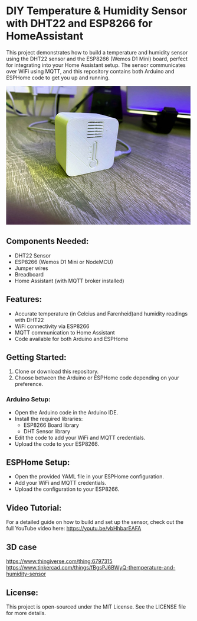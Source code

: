 

# DIY Temperature & Humidity Sensor with DHT22 and ESP8266 for HomeAssistant
This project demonstrates how to build a temperature and humidity sensor using the DHT22 sensor and the ESP8266 (Wemos D1 Mini) board, perfect for integrating into your Home Assistant setup. The sensor communicates over WiFi using MQTT, and this repository contains both Arduino and ESPHome code to get you up and running.

![Alt text](https://github.com/DIY-Sensors/How-to-Build-a-Temperature---Humidity-Sensor-with-DHT22-and-ESP8266/blob/main/Sensor.jpeg)

## Components Needed:
- DHT22 Sensor
- ESP8266 (Wemos D1 Mini or NodeMCU)
- Jumper wires
- Breadboard
- Home Assistant (with MQTT broker installed)

## Features:
- Accurate temperature (in Celcius and Farenheid)and humidity readings with DHT22
- WiFi connectivity via ESP8266
- MQTT communication to Home Assistant
- Code available for both Arduino and ESPHome

## Getting Started:
1. Clone or download this repository.
2. Choose between the Arduino or ESPHome code depending on your preference.
### Arduino Setup:
- Open the Arduino code in the Arduino IDE.
- Install the required libraries:
  - ESP8266 Board library
  - DHT Sensor library
- Edit the code to add your WiFi and MQTT credentials.
- Upload the code to your ESP8266.

## ESPHome Setup:
- Open the provided YAML file in your ESPHome configuration.
- Add your WiFi and MQTT credentials.
- Upload the configuration to your ESP8266.

## Video Tutorial:
For a detailed guide on how to build and set up the sensor, check out the full YouTube video here:
https://youtu.be/vbHhbarEAFA
## 3D case
https://www.thingiverse.com/thing:6797315
https://www.tinkercad.com/things/fBgsPJ6BWyQ-themperature-and-humidity-sensor

## License:
This project is open-sourced under the MIT License. See the LICENSE file for more details.
